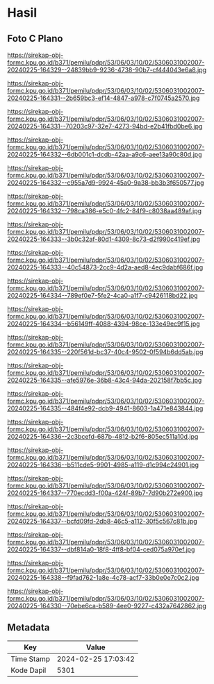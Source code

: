 # Hasil

## Foto C Plano

https://sirekap-obj-formc.kpu.go.id/b371/pemilu/pdpr/53/06/03/10/02/5306031002007-20240225-164329--24839bb9-9236-4738-90b7-cf444043e6a8.jpg

https://sirekap-obj-formc.kpu.go.id/b371/pemilu/pdpr/53/06/03/10/02/5306031002007-20240225-164331--2b659bc3-ef14-4847-a978-c7f0745a2570.jpg

https://sirekap-obj-formc.kpu.go.id/b371/pemilu/pdpr/53/06/03/10/02/5306031002007-20240225-164331--70203c97-32e7-4273-94bd-e2b41fbd0be6.jpg

https://sirekap-obj-formc.kpu.go.id/b371/pemilu/pdpr/53/06/03/10/02/5306031002007-20240225-164332--6db001c1-dcdb-42aa-a9c6-aee13a90c80d.jpg

https://sirekap-obj-formc.kpu.go.id/b371/pemilu/pdpr/53/06/03/10/02/5306031002007-20240225-164332--c955a7d9-9924-45a0-9a38-bb3b3f650577.jpg

https://sirekap-obj-formc.kpu.go.id/b371/pemilu/pdpr/53/06/03/10/02/5306031002007-20240225-164332--798ca386-e5c0-4fc2-84f9-c8038aa489af.jpg

https://sirekap-obj-formc.kpu.go.id/b371/pemilu/pdpr/53/06/03/10/02/5306031002007-20240225-164333--3b0c32af-80d1-4309-8c73-d2f990c419ef.jpg

https://sirekap-obj-formc.kpu.go.id/b371/pemilu/pdpr/53/06/03/10/02/5306031002007-20240225-164333--40c54873-2cc9-4d2a-aed8-4ec9dabf686f.jpg

https://sirekap-obj-formc.kpu.go.id/b371/pemilu/pdpr/53/06/03/10/02/5306031002007-20240225-164334--789ef0e7-5fe2-4ca0-a1f7-c9426118bd22.jpg

https://sirekap-obj-formc.kpu.go.id/b371/pemilu/pdpr/53/06/03/10/02/5306031002007-20240225-164334--b56149ff-4088-4394-98ce-133e49ec9f15.jpg

https://sirekap-obj-formc.kpu.go.id/b371/pemilu/pdpr/53/06/03/10/02/5306031002007-20240225-164335--220f561d-bc37-40c4-9502-0f594b6dd5ab.jpg

https://sirekap-obj-formc.kpu.go.id/b371/pemilu/pdpr/53/06/03/10/02/5306031002007-20240225-164335--afe5976e-36b8-43c4-94da-202158f7bb5c.jpg

https://sirekap-obj-formc.kpu.go.id/b371/pemilu/pdpr/53/06/03/10/02/5306031002007-20240225-164335--484f4e92-dcb9-4941-8603-1a471e843844.jpg

https://sirekap-obj-formc.kpu.go.id/b371/pemilu/pdpr/53/06/03/10/02/5306031002007-20240225-164336--2c3bcefd-687b-4812-b2f6-805ec511a10d.jpg

https://sirekap-obj-formc.kpu.go.id/b371/pemilu/pdpr/53/06/03/10/02/5306031002007-20240225-164336--b511cde5-9901-4985-a119-d1c994c24901.jpg

https://sirekap-obj-formc.kpu.go.id/b371/pemilu/pdpr/53/06/03/10/02/5306031002007-20240225-164337--770ecdd3-f00a-424f-89b7-7d90b272e900.jpg

https://sirekap-obj-formc.kpu.go.id/b371/pemilu/pdpr/53/06/03/10/02/5306031002007-20240225-164337--bcfd09fd-2db8-46c5-a112-30f5c567c81b.jpg

https://sirekap-obj-formc.kpu.go.id/b371/pemilu/pdpr/53/06/03/10/02/5306031002007-20240225-164337--dbf814a0-18f8-4ff8-bf04-ced075a970ef.jpg

https://sirekap-obj-formc.kpu.go.id/b371/pemilu/pdpr/53/06/03/10/02/5306031002007-20240225-164338--f9fad762-1a8e-4c78-acf7-33b0e0e7c0c2.jpg

https://sirekap-obj-formc.kpu.go.id/b371/pemilu/pdpr/53/06/03/10/02/5306031002007-20240225-164330--70ebe6ca-b589-4ee0-9227-c432a7642862.jpg


## Metadata

| Key        | Value               |
| ---------- | ------------------- |
| Time Stamp | 2024-02-25 17:03:42 |
| Kode Dapil | 5301                |



